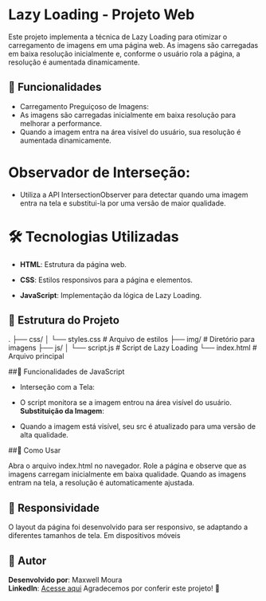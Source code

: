 # Lazy Loading - Projeto Web

Este projeto implementa a técnica de Lazy Loading para otimizar o carregamento de imagens em uma página web. As imagens são carregadas em baixa resolução inicialmente e, conforme o usuário rola a página, a resolução é aumentada dinamicamente.

## 🎯 Funcionalidades

- Carregamento Preguiçoso de Imagens:
- As imagens são carregadas inicialmente em baixa resolução para melhorar a performance.
- Quando a imagem entra na área visível do usuário, sua resolução é aumentada dinamicamente.
# Observador de Interseção:
- Utiliza a API IntersectionObserver para detectar quando uma imagem entra na tela e substitui-la por uma versão de maior qualidade.

# 🛠️ Tecnologias Utilizadas

- **HTML**: Estrutura da página web.

- **CSS**: Estilos responsivos para a página e elementos.

- **JavaScript**: Implementação da lógica de Lazy Loading.

## 📁 Estrutura do Projeto

.
├── css/
│   └── styles.css     # Arquivo de estilos
├── img/               # Diretório para imagens
├── js/
│   └── script.js      # Script de Lazy Loading
└── index.html         # Arquivo principal

##🔧 Funcionalidades de JavaScript

- Interseção com a Tela:
- O script monitora se a imagem entrou na área visível do usuário.
**Substituição da Imagem**:

- Quando a imagem está visível, seu src é atualizado para uma versão de alta qualidade.

##🚀 Como Usar

Abra o arquivo index.html no navegador.
Role a página e observe que as imagens carregam inicialmente em baixa qualidade.
Quando as imagens entram na tela, a resolução é automaticamente ajustada.

## 📱 Responsividade

O layout da página foi desenvolvido para ser responsivo, se adaptando a diferentes tamanhos de tela. Em dispositivos móveis

## 📧 Autor

**Desenvolvido por**: Maxwell Moura  
**LinkedIn**: [Acesse aqui](https://www.linkedin.com/in/maxwell-moura-80a33a6b/)
Agradecemos por conferir este projeto! 🚀

